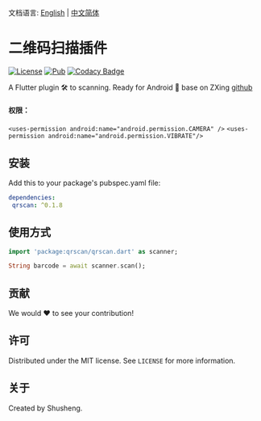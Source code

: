 文档语言: [English](https://github.com/flutterchina/qrscan) | [中文简体](README-ZH.md)

# 二维码扫描插件
  
[![License][license-image]][license-url] 
[![Pub](https://img.shields.io/pub/v/qrscan.svg?style=flat-square)](https://pub.dartlang.org/packages/qrscan)
[![Codacy Badge](https://api.codacy.com/project/badge/Grade/2564729935f441b4987fd4f49ac988d8)](https://www.codacy.com/app/leyan95/qrcode_scanner?utm_source=github.com&amp;utm_medium=referral&amp;utm_content=leyan95/qrcode_scanner&amp;utm_campaign=Badge_Grade)

A Flutter plugin 🛠 to scanning. Ready for Android 🚀
base on ZXing [github](https://github.com/leyan95/qrcode_scanner)

#### 权限：
`<uses-permission android:name="android.permission.CAMERA" />`
`<uses-permission android:name="android.permission.VIBRATE"/>`

## 安装

Add this to your package's pubspec.yaml file:

```yaml
dependencies:
 qrscan: ^0.1.8
```

## 使用方式
```dart
import 'package:qrscan/qrscan.dart' as scanner;

String barcode = await scanner.scan();
```

## 贡献

We would ❤️ to see your contribution!

## 许可

Distributed under the MIT license. See ``LICENSE`` for more information.

## 关于

Created by Shusheng.

[license-image]: https://img.shields.io/badge/License-MIT-blue.svg
[license-url]: LICENSE
